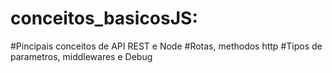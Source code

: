 # conceitos_basicosJS:

#Pincipais conceitos de API REST e Node
#Rotas, methodos http
#Tipos de parametros, middlewares e Debug
